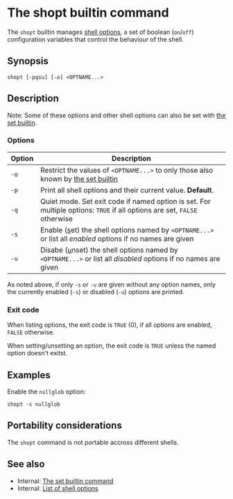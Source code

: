 # The shopt builtin command

The `shopt` builtin manages [shell options](internals/shell_options.md), a
set of boolean (`on`/`off`) configuration variables that control the
behaviour of the shell.

## Synopsis

    shopt [-pqsu] [-o] <OPTNAME...>

## Description

Note: Some of these options and other shell options can also be set with
[the set builtin](commands/builtin/set.md).

### Options

| Option | Description                                                                                                              |
|--------|--------------------------------------------------------------------------------------------------------------------------|
| `-o`   | Restrict the values of `<OPTNAME...>` to only those also known by [the set builtin](commands/builtin/set.md)               |
| `-p`   | Print all shell options and their current value. **Default**.                                                            |
| `-q`   | Quiet mode. Set exit code if named option is set. For multiple options: `TRUE` if all options are set, `FALSE` otherwise |
| `-s`   | Enable (<u>s</u>et) the shell options named by `<OPTNAME...>` or list all *enabled* options if no names are given        |
| `-u`   | Disabe (<u>u</u>nset) the shell options named by `<OPTNAME...>` or list all *disabled* options if no names are given     |

As noted above, if only `-s` or `-u` are given without any option names,
only the currently enabled (`-s`) or disabled (`-u`) options are
printed.

### Exit code

When listing options, the exit code is `TRUE` (0), if all options are
enabled, `FALSE` otherwise.

When setting/unsetting an option, the exit code is `TRUE` unless the
named option doesn't exitst.

## Examples

Enable the `nullglob` option:

    shopt -s nullglob

## Portability considerations

The `shopt` command is not portable accross different shells.

## See also

- Internal: [The set builtin command](commands/builtin/set.md)
- Internal: [List of shell options](internals/shell_options.md)
